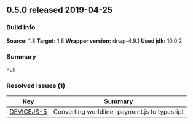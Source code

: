 ## 0.5.0 released 2019-04-25 
### Build info 
**Source:** 1.8 
**Target:** 1.8 
**Wrapper version:** drwp-4.9.1 
**Used jdk:** 10.0.2

### Summary 
null
### Resolved issues (1) 
|Key|Summary| 
|---|---|
|[DEVICEJS-5](https://jira.int.payments.worldline.com/browse/DEVICEJS-5)|Converting worldline-payment.js to typesript|
